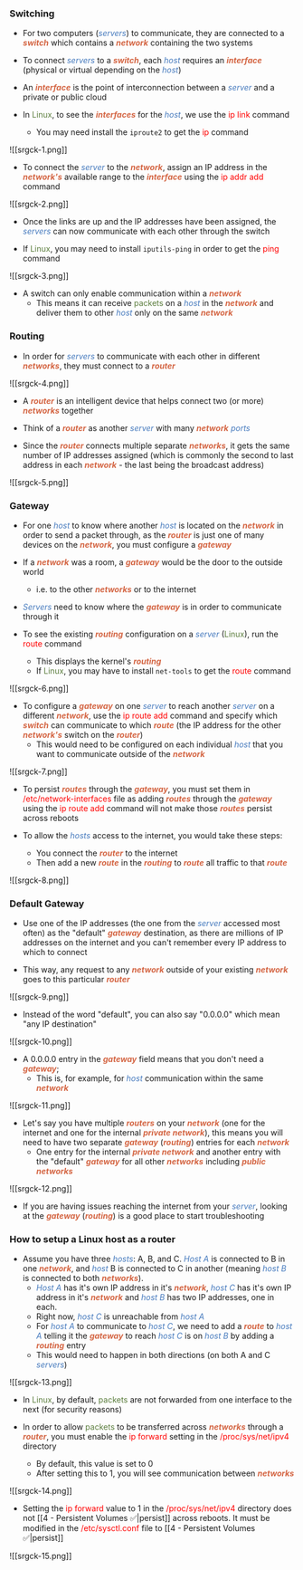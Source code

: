 ### Switching

- For two computers (<i><span style="color:#477bbe">servers</span></i>) to communicate, they are connected to a <b><i><span style="color:#d46644">switch</span></i></b> which contains a <b><i><span style="color:#d46644">network</span></i></b> containing the two systems

- To connect <i><span style="color:#477bbe">servers</span></i> to a <b><i><span style="color:#d46644">switch</span></i></b>, each <i><span style="color:#477bbe">host</span></i> requires an <b><i><span style="color:#d46644">interface</span></i></b> (physical or virtual depending on the <i><span style="color:#477bbe">host</span></i>)

- An <b><i><span style="color:#d46644">interface</span></i></b> is the point of interconnection between a <i><span style="color:#477bbe">server</span></i> and a private or public cloud

- In <span style="color:#5c7e3e">Linux</span>, to see the <b><i><span style="color:#d46644">interfaces</span></i></b> for the <i><span style="color:#477bbe">host</span></i>, we use the <span style="color:red">ip link</span> command
	- You may need install the `iproute2` to get the <span style="color:red">ip</span> command

![[srgck-1.png]]

- To connect the <i><span style="color:#477bbe">server</span></i> to the <b><i><span style="color:#d46644">network</span></i></b>, assign an IP address in the <b><i><span style="color:#d46644">network's</span></i></b> available range to the <b><i><span style="color:#d46644">interface</span></i></b> using the <span style="color:red">ip addr add</span> command

![[srgck-2.png]]

- Once the links are up and the IP addresses have been assigned, the <i><span style="color:#477bbe">servers</span></i> can now communicate with each other through the switch

- If <span style="color:#5c7e3e">Linux</span>, you may need to install `iputils-ping` in order to get the <span style="color:red">ping</span> command

![[srgck-3.png]]

- A switch can only enable communication within a <b><i><span style="color:#d46644">network</span></i></b>
	- This means it can receive <span style="color:#5c7e3e">packets</span> on a <i><span style="color:#477bbe">host</span></i> in the <b><i><span style="color:#d46644">network</span></i></b> and deliver them to other <i><span style="color:#477bbe">host</span></i> only on the same <b><i><span style="color:#d46644">network</span></i></b>

### Routing

- In order for <i><span style="color:#477bbe">servers</span></i> to communicate with each other in different <b><i><span style="color:#d46644">networks</span></i></b>, they must connect to a <b><i><span style="color:#d46644">router</span></i></b>

![[srgck-4.png]]

- A <b><i><span style="color:#d46644">router</span></i></b> is an intelligent device that helps connect two (or more) <b><i><span style="color:#d46644">networks</span></i></b> together

- Think of a <b><i><span style="color:#d46644">router</span></i></b> as another <i><span style="color:#477bbe">server</span></i> with many <b><i><span style="color:#d46644">network</span></i></b> <i><span style="color:#477bbe">ports</span></i>

- Since the <b><i><span style="color:#d46644">router</span></i></b> connects multiple separate <b><i><span style="color:#d46644">networks</span></i></b>, it gets the same number of IP addresses assigned (which is commonly the second to last address in each <b><i><span style="color:#d46644">network</span></i></b> - the last being the broadcast address)

![[srgck-5.png]]

### Gateway

- For one <i><span style="color:#477bbe">host</span></i> to know where another <i><span style="color:#477bbe">host</span></i> is located on the <b><i><span style="color:#d46644">network</span></i></b> in order to send a packet through, as the <b><i><span style="color:#d46644">router</span></i></b> is just one of many devices on the <b><i><span style="color:#d46644">network</span></i></b>, you must configure a <b><i><span style="color:#d46644">gateway</span></i></b>

- If a <b><i><span style="color:#d46644">network</span></i></b> was a room, a <b><i><span style="color:#d46644">gateway</span></i></b> would be the door to the outside world
	- i.e. to the other <b><i><span style="color:#d46644">networks</span></i></b> or to the internet

- <i><span style="color:#477bbe">Servers</span></i> need to know where the <b><i><span style="color:#d46644">gateway</span></i></b> is in order to communicate through it

- To see the existing <b><i><span style="color:#d46644">routing</span></i></b> configuration on a <i><span style="color:#477bbe">server</span></i> (<span style="color:#5c7e3e">Linux</span>), run the <span style="color:red">route</span> command
	- This displays the kernel's <b><i><span style="color:#d46644">routing</span></i></b>
	- If <span style="color:#5c7e3e">Linux</span>, you may have to install `net-tools` to get the <span style="color:red">route</span> command

![[srgck-6.png]]

- To configure a <b><i><span style="color:#d46644">gateway</span></i></b> on one <i><span style="color:#477bbe">server</span></i> to reach another <i><span style="color:#477bbe">server</span></i> on a different <b><i><span style="color:#d46644">network</span></i></b>, use the <span style="color:red">ip route add</span> command and specify which <b><i><span style="color:#d46644">switch</span></i></b> can communicate to which <b><i><span style="color:#d46644">route</span></i></b> (the IP address for the other <b><i><span style="color:#d46644">network's</span></i></b> switch on the <b><i><span style="color:#d46644">router</span></i></b>)
	- This would need to be configured on each individual <i><span style="color:#477bbe">host</span></i> that you want to communicate outside of the <b><i><span style="color:#d46644">network</span></i></b>

![[srgck-7.png]]

- To persist <b><i><span style="color:#d46644">routes</span></i></b> through the <b><i><span style="color:#d46644">gateway</span></i></b>, you must set them in <span style="color:red">/etc/network-interfaces</span> file as adding <b><i><span style="color:#d46644">routes</span></i></b> through the <b><i><span style="color:#d46644">gateway</span></i></b> using the <span style="color:red">ip route add</span> command will not make those <b><i><span style="color:#d46644">routes</span></i></b> persist across reboots

- To allow the <i><span style="color:#477bbe">hosts</span></i> access to the internet, you would take these steps:
	- You connect the <b><i><span style="color:#d46644">router</span></i></b> to the internet
	- Then add a new <b><i><span style="color:#d46644">route</span></i></b> in the <b><i><span style="color:#d46644">routing</span></i></b> to <b><i><span style="color:#d46644">route</span></i></b> all traffic to that <b><i><span style="color:#d46644">route</span></i></b>

![[srgck-8.png]]

### Default Gateway

- Use one of the IP addresses (the one from the <i><span style="color:#477bbe">server</span></i> accessed most often) as the "default" <b><i><span style="color:#d46644">gateway</span></i></b> destination, as there are millions of IP addresses on the internet and you can't remember every IP address to which to connect

- This way, any request to any <b><i><span style="color:#d46644">network</span></i></b> outside of your existing <b><i><span style="color:#d46644">network</span></i></b> goes to this particular <b><i><span style="color:#d46644">router</span></i></b>

![[srgck-9.png]]

- Instead of the word "default", you can also say "0.0.0.0" which mean "any IP destination"

![[srgck-10.png]]

- A 0.0.0.0 entry in the <b><i><span style="color:#d46644">gateway</span></i></b> field means that you don't need a <b><i><span style="color:#d46644">gateway</span></i></b>;
	- This is, for example, for <i><span style="color:#477bbe">host</span></i> communication within the same <b><i><span style="color:#d46644">network</span></i></b>

![[srgck-11.png]]

- Let's say you have multiple <b><i><span style="color:#d46644">routers</span></i></b> on your <b><i><span style="color:#d46644">network</span></i></b> (one for the internet and one for the internal <b><i><span style="color:#d46644">private network</span></i></b>), this means you will need to have two separate <b><i><span style="color:#d46644">gateway</span></i></b> (<b><i><span style="color:#d46644">routing</span></i></b>) entries for each <b><i><span style="color:#d46644">network</span></i></b>
	- One entry for the internal <b><i><span style="color:#d46644">private network</span></i></b> and another entry with the "default" <b><i><span style="color:#d46644">gateway</span></i></b> for all other <b><i><span style="color:#d46644">networks</span></i></b> including <b><i><span style="color:#d46644">public networks</span></i></b>

![[srgck-12.png]]

- If you are having issues reaching the internet from your <i><span style="color:#477bbe">server</span></i>, looking at the <b><i><span style="color:#d46644">gateway</span></i></b> (<b><i><span style="color:#d46644">routing</span></i></b>) is a good place to start troubleshooting

### How to setup a Linux host as a router

- Assume you have three <i><span style="color:#477bbe">hosts</span></i>: A, B, and C. <i><span style="color:#477bbe">Host A</span></i> is connected to B in one <b><i><span style="color:#d46644">network</span></i></b>, and <i><span style="color:#477bbe">host</span></i> B is connected to C in another (meaning <i><span style="color:#477bbe">host B</span></i> is connected to both <b><i><span style="color:#d46644">networks</span></i></b>).
	- <i><span style="color:#477bbe">Host A</span></i> has it's own IP address in it's <b><i><span style="color:#d46644">network</span></i></b>, <i><span style="color:#477bbe">host C</span></i> has it's own IP address in it's <b><i><span style="color:#d46644">network</span></i></b> and <i><span style="color:#477bbe">host B</span></i> has two IP addresses, one in each.
	- Right now, <i><span style="color:#477bbe">host C</span></i> is unreachable from <i><span style="color:#477bbe">host A</span></i>
	- For <i><span style="color:#477bbe">host A</span></i> to communicate to <i><span style="color:#477bbe">host C</span></i>, we need to add a <b><i><span style="color:#d46644">route</span></i></b> to <i><span style="color:#477bbe">host A</span></i> telling it the <b><i><span style="color:#d46644">gateway</span></i></b> to reach <i><span style="color:#477bbe">host C</span></i> is on <i><span style="color:#477bbe">host B</span></i> by adding a <b><i><span style="color:#d46644">routing</span></i></b> entry
	- This would need to happen in both directions (on both A and C <i><span style="color:#477bbe">servers</span></i>)

![[srgck-13.png]]

- In <span style="color:#5c7e3e">Linux</span>, by default, <span style="color:#5c7e3e">packets</span> are not forwarded from one interface to the next (for security reasons)

- In order to allow <span style="color:#5c7e3e">packets</span> to be transferred across <b><i><span style="color:#d46644">networks</span></i></b> through a <b><i><span style="color:#d46644">router</span></i></b>, you must enable the <span style="color:red">ip forward</span> setting in the <span style="color:red">/proc/sys/net/ipv4</span> directory
	- By default, this value is set to 0
	- After setting this to 1, you will see communication between <b><i><span style="color:#d46644">networks</span></i></b>

![[srgck-14.png]]

- Setting the <span style="color:red">ip forward</span> value to 1 in the <span style="color:red">/proc/sys/net/ipv4</span>  directory does not [[4 - Persistent Volumes ✅|persist]] across reboots. It must be modified in the <span style="color:red">/etc/sysctl.conf </span>file to [[4 - Persistent Volumes ✅|persist]]

![[srgck-15.png]]